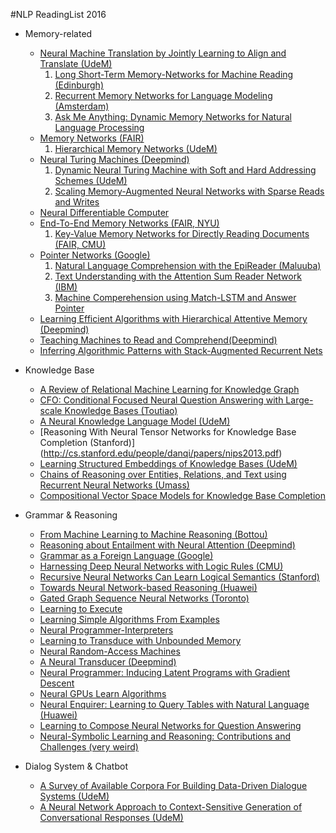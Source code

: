 #NLP ReadingList 2016

* Memory-related
  * [Neural Machine Translation by Jointly Learning to Align and Translate (UdeM)](https://arxiv.org/pdf/1409.0473v7.pdf)
    1. [Long Short-Term Memory-Networks for Machine Reading (Edinburgh)](http://arxiv.org/pdf/1601.06733v6.pdf)
    2. [Recurrent Memory Networks for Language Modeling (Amsterdam)](https://arxiv.org/pdf/1601.01272v2.pdf)
    3. [Ask Me Anything: Dynamic Memory Networks for Natural Language Processing](https://arxiv.org/pdf/1506.07285v5.pdf)
  * [Memory Networks (FAIR)](https://arxiv.org/pdf/1410.3916v11.pdf)
    1. [Hierarchical Memory Networks (UdeM)](https://arxiv.org/pdf/1605.07427v1.pdf)  
  * [Neural Turing Machines (Deepmind)](https://arxiv.org/pdf/1410.5401v2.pdf)
    1. [Dynamic Neural Turing Machine with Soft and Hard Addressing Schemes (UdeM)](https://arxiv.org/pdf/1607.00036v1.pdf)
    2. [Scaling Memory-Augmented Neural Networks with Sparse Reads and Writes](https://arxiv.org/pdf/1610.09027.pdf)
  * [Neural Differentiable Computer](http://www.nature.com/articles/nature20101.epdf?author_access_token=ImTXBI8aWbYxYQ51Plys8NRgN0jAjWel9jnR3ZoTv0MggmpDmwljGswxVdeocYSurJ3hxupzWuRNeGvvXnoO8o4jTJcnAyhGuZzXJ1GEaD-Z7E6X_a9R-xqJ9TfJWBqz)
  * [End-To-End Memory Networks (FAIR, NYU)](https://arxiv.org/pdf/1503.08895.pdf)
    1. [Key-Value Memory Networks for Directly Reading Documents (FAIR, CMU)](https://arxiv.org/pdf/1606.03126v1.pdf)
  * [Pointer Networks (Google)](https://arxiv.org/pdf/1506.03134v1.pdf)
    1. [Natural Language Comprehension with the EpiReader (Maluuba)](http://arxiv.org/pdf/1606.02270v2.pdf)
    2. [Text Understanding with the Attention Sum Reader Network (IBM)](https://arxiv.org/pdf/1603.01547.pdf)
    3. [Machine Comperehension using Match-LSTM and Answer Pointer](https://arxiv.org/pdf/1608.07905v1.pdf)
  * [Learning Efficient Algorithms with Hierarchical Attentive Memory (Deepmind)](https://arxiv.org/pdf/1602.03218v2.pdf)
  * [Teaching Machines to Read and Comprehend(Deepmind)](https://papers.nips.cc/paper/5945-teaching-machines-to-read-and-comprehend.pdf)
  * [Inferring Algorithmic Patterns with Stack-Augmented Recurrent Nets](https://arxiv.org/pdf/1503.01007.pdf)

* Knowledge Base
  * [A Review of Relational Machine Learning for Knowledge Graph](https://arxiv.org/pdf/1503.00759v3.pdf)
  * [CFO: Conditional Focused Neural Question Answering with Large-scale Knowledge Bases (Toutiao)](https://arxiv.org/pdf/1606.01994v2.pdf)
  * [A Neural Knowledge Language Model (UdeM)](https://arxiv.org/pdf/1608.00318v1.pdf)
  * [Reasoning With Neural Tensor Networks for Knowledge Base Completion (Stanford)] (http://cs.stanford.edu/people/danqi/papers/nips2013.pdf)
  * [Learning Structured Embeddings of Knowledge Bases (UdeM)](http://ronan.collobert.com/pub/matos/2011_knowbases_aaai.pdf)
  * [Chains of Reasoning over Entities, Relations, and Text using Recurrent Neural Networks (Umass)](https://arxiv.org/pdf/1607.01426.pdf)
  * [Compositional Vector Space Models for Knowledge Base Completion](https://arxiv.org/pdf/1504.06662.pdf)
  

* Grammar & Reasoning
  * [From Machine Learning to Machine Reasoning (Bottou)](https://arxiv.org/pdf/1102.1808v3.pdf)
  * [Reasoning about Entailment with Neural Attention (Deepmind)](https://arxiv.org/pdf/1509.06664v4.pdf)
  * [Grammar as a Foreign Language (Google)](http://papers.nips.cc/paper/5635-grammar-as-a-foreign-language.pdf)
  * [Harnessing Deep Neural Networks with Logic Rules (CMU)](https://arxiv.org/pdf/1603.06318v3.pdf)
  * [Recursive Neural Networks Can Learn Logical Semantics (Stanford)](https://aclweb.org/anthology/W/W15/W15-4002.pdf)
  * [Towards Neural Network-based Reasoning (Huawei)](https://arxiv.org/pdf/1508.05508v1.pdf)
  * [Gated Graph Sequence Neural Networks (Toronto)](https://arxiv.org/pdf/1511.05493v3.pdf)
  * [Learning to Execute](https://arxiv.org/abs/1410.4615)
  * [Learning Simple Algorithms From Examples](https://arxiv.org/pdf/1511.07275v2.pdf)
  * [Neural Programmer-Interpreters](https://arxiv.org/pdf/1511.06279v4.pdf)
  * [Learning to Transduce with Unbounded Memory](https://arxiv.org/pdf/1506.02516.pdf)
  * [Neural Random-Access Machines](https://arxiv.org/pdf/1511.06392v3.pdf)
  * [A Neural Transducer (Deepmind)](https://arxiv.org/pdf/1511.04868v4.pdf)
  * [Neural Programmer: Inducing Latent Programs with Gradient Descent](https://arxiv.org/pdf/1511.04834.pdf)
  * [Neural GPUs Learn Algorithms](https://arxiv.org/pdf/1511.08228v3.pdf)
  * [Neural Enquirer: Learning to Query Tables with Natural Language (Huawei)](https://arxiv.org/pdf/1512.00965v2.pdf)
  * [Learning to Compose Neural Networks for Question Answering](https://arxiv.org/pdf/1601.01705v4.pdf)
  * [Neural-Symbolic Learning and Reasoning: Contributions and Challenges (very weird)](http://www.aaai.org/ocs/index.php/SSS/SSS15/paper/viewFile/10281/10029&sa=U&ved=0CAQQFjAAahUKEwjd3tPQqPvGAhWCVhQKHacjCJQ&client=internal-uds-cse&usg=AFQjCNF4wF1u_JS20P9rQfT25aSsc26HMg)
  

* Dialog System & Chatbot
  * [A Survey of Available Corpora For Building Data-Driven Dialogue Systems (UdeM)](https://arxiv.org/pdf/1512.05742v2.pdf)
  * [A Neural Network Approach to Context-Sensitive Generation of Conversational Responses (UdeM)](https://arxiv.org/pdf/1506.06714v1.pdf)

